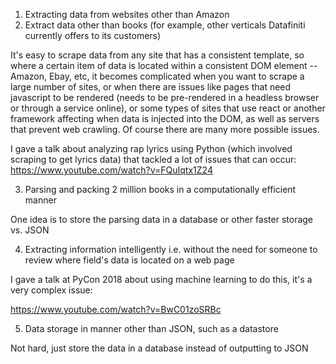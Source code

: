 1. Extracting data from websites other than Amazon
2. Extract data other than books (for example, other verticals Datafiniti
currently offers to its customers)

It's easy to scrape data from any site that has a consistent template, so where a certain item of data is located within a consistent DOM element -- Amazon, Ebay, etc, it becomes complicated when you want to scrape a large number of sites, or when there
are issues like pages that need javascript to be rendered (needs to be pre-rendered in a headless browser or through a service online), or some types of sites that use react or another framework affecting when data is injected into the DOM, as well as servers that prevent web crawling. Of course there are many more possible issues. 

I gave a talk about analyzing rap lyrics using Python (which involved scraping to get lyrics data) that tackled a lot of issues that can occur: 
https://www.youtube.com/watch?v=FQuIqtx1Z24

3. Parsing and packing 2 million books in a computationally efficient manner

One idea is to store the parsing data in a database or other faster storage vs. JSON

4. Extracting information intelligently i.e. without the need for someone
to review where field's data is located on a web page

I gave a talk at PyCon 2018 about using machine learning to do this, it's a very complex issue: 

https://www.youtube.com/watch?v=BwC01zoSRBc

5. Data storage in manner other than JSON, such as a datastore

Not hard, just store the data in a database instead of outputting to JSON
